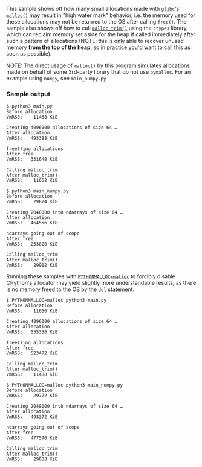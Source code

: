 This sample shows off how many small allocations made with [`glibc`'s `malloc()`](https://sourceware.org/glibc/wiki/MallocInternals)
may result in "high water mark" behavior, i.e. the memory used for these allocations
may not be returned to the OS after calling `free()`. The sample also shows off
how to call [`malloc_trim()`](https://man7.org/linux/man-pages/man3/malloc_trim.3.html)
using the `ctypes` library, which can reclaim memory set aside for the heap if
called immediately after such a pattern of allocations (NOTE: this is only able
to recover unused memory **from the top of the heap**, so in practice you'd want
to call this as soon as possible).

NOTE: The direct usage of `malloc()` by this program simulates allocations made
on behalf of some 3rd-party library that do not use `pymalloc`. For an example
using `numpy`, see `main_numpy.py`

### Sample output

```
$ python3 main.py
Before allocation
VmRSS:    11468 KiB

Creating 4096000 allocations of size 64 …
After allocation
VmRSS:   493388 KiB

free()ing allocations
After free
VmRSS:   331648 KiB

Calling malloc_trim
After malloc_trim()
VmRSS:    11652 KiB

$ python3 main_numpy.py
Before allocation
VmRSS:    29824 KiB

Creating 2048000 int8 ndarrays of size 64 …
After allocation
VmRSS:   464556 KiB

ndarrays going out of scope
After free
VmRSS:   253820 KiB

Calling malloc_trim
After malloc_trim()
VmRSS:    29912 KiB

```

Running these samples with [`PYTHONMALLOC=malloc`](https://docs.python.org/3/using/cmdline.html#envvar-PYTHONMALLOC)
to forcibly disable CPython's allocator may yield slightly more understandable
results, as there is no memory freed to the OS by the `del` statement.

```
$ PYTHONMALLOC=malloc python3 main.py
Before allocation
VmRSS:    11656 KiB

Creating 4096000 allocations of size 64 …
After allocation
VmRSS:   555336 KiB

free()ing allocations
After free
VmRSS:   523472 KiB

Calling malloc_trim
After malloc_trim()
VmRSS:    11488 KiB

$ PYTHONMALLOC=malloc python3 main_numpy.py
Before allocation
VmRSS:    29772 KiB

Creating 2048000 int8 ndarrays of size 64 …
After allocation
VmRSS:   493372 KiB

ndarrays going out of scope
After free
VmRSS:   477576 KiB

Calling malloc_trim
After malloc_trim()
VmRSS:    29608 KiB

```
